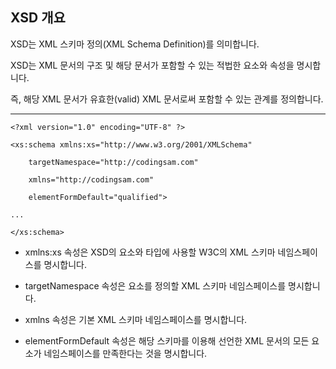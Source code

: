## XSD 개요

XSD는 XML 스키마 정의(XML Schema Definition)를 의미합니다.

XSD는 XML 문서의 구조 및 해당 문서가 포함할 수 있는 적법한 요소와 속성을 명시합니다.

즉, 해당 XML 문서가 유효한(valid) XML 문서로써 포함할 수 있는 관계를 정의합니다.

***

```
<?xml version="1.0" encoding="UTF-8" ?>

<xs:schema xmlns:xs="http://www.w3.org/2001/XMLSchema"

    targetNamespace="http://codingsam.com"

    xmlns="http://codingsam.com"

    elementFormDefault="qualified">

...

</xs:schema>
```
- xmlns:xs 속성은 XSD의 요소와 타입에 사용할 W3C의 XML 스키마 네임스페이스를 명시합니다.

- targetNamespace 속성은 요소를 정의할 XML 스키마 네임스페이스를 명시합니다.

- xmlns 속성은 기본 XML 스키마 네임스페이스를 명시합니다.

- elementFormDefault 속성은 해당 스키마를 이용해 선언한 XML 문서의 모든 요소가 네임스페이스를 만족한다는 것을 명시합니다.
